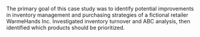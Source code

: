 The primary goal of this case study was to identify potential improvements in inventory management and purchasing strategies of a fictional retailer WarmeHands Inc.
Investigated inventory turnover and ABC analysis, then identified which products should be prioritized.
